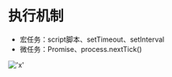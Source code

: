 # 执行机制

* 宏任务：script脚本、setTimeout、setInterval
* 微任务：Promise、process.nextTick()

!['x'](https://p1-jj.byteimg.com/tos-cn-i-t2oaga2asx/gold-user-assets/2017/11/21/15fdcea13361a1ec~tplv-t2oaga2asx-watermark.awebp)